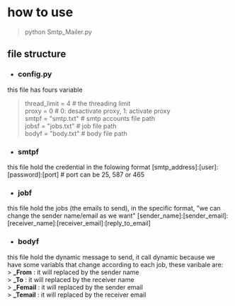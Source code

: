 # how to use
>python Smtp_Mailer.py

## file structure

- ### config.py
this file has fours variable  
  >thread_limit = 4  		# the threading limit  
  >proxy = 0           	# 0: desactivate proxy, 1: activate proxy  
  >smtpf = "smtp.txt"		# smtp accounts file path  
  >jobsf = "jobs.txt"		# job file path  
  >bodyf = "body.txt"		# body file path  
  
- ### smtpf
this file hold the credential in the folowing format
[smtp_address]:[user]:[password]:[port]  # port can be 25, 587 or 465

- ### jobf
this file hold the jobs (the emails to send), in the specific format, "we can change the sender name/email as we want"
[sender_name]:[sender_email]:[receiver_name]:[receiver_email]:[reply_to_email]

- ### bodyf
this file hold the dynamic message to send, it call dynamic because we have some variabls that change according to each job,
these varibale are:  
  	> **_From**      : it will replaced by the sender name   
	> **_To**        : it will replaced by the receiver name  
	> **_Femail**    : it will replaced by the sender email  
	> **_Temail**    : it will replaced by the receiver email  
